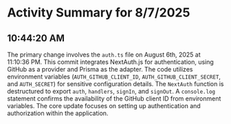 # Activity Summary for 8/7/2025

## 10:44:20 AM
The primary change involves the `auth.ts` file on August 6th, 2025 at 11:10:36 PM.  This commit integrates NextAuth.js for authentication, using GitHub as a provider and Prisma as the adapter.  The code utilizes environment variables (`AUTH_GITHUB_CLIENT_ID`, `AUTH_GITHUB_CLIENT_SECRET`, and `AUTH_SECRET`) for sensitive configuration details.  The `NextAuth` function is destructured to export `auth`, `handlers`, `signIn`, and `signOut`.  A `console.log` statement confirms the availability of the GitHub client ID from environment variables.  The core update focuses on setting up authentication and authorization within the application.
